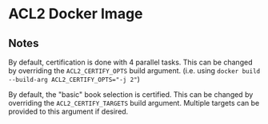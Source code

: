 # ACL2 Docker Image

## Notes
By default, certification is done with 4 parallel tasks. This can be changed by overriding the `ACL2_CERTIFY_OPTS` build argument. (i.e. using `docker build --build-arg ACL2_CERTIFY_OPTS="-j 2"`)

By default, the "basic" book selection is certified. This can be changed by overriding the `ACL2_CERTIFY_TARGETS` build argument. Multiple targets can be provided to this argument if desired.
